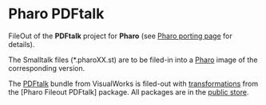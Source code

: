 # Pharo PDFtalk
FileOut of the **PDFtalk** project for **Pharo** (see [Pharo porting page](https://wiki.pdftalk.de/doku.php?id=pharoport) for details).

The Smalltalk files (*.pharoXX.st) are to be filed-in into a [Pharo](https://pharo.org/download/) image of the corresponding version.

The [PDFtalk](https://wiki.pdftalk.de/doku.php?id=start) bundle from VisualWorks is filed-out with [transformations](https://wiki.pdftalk.de/doku.php?id=smalltalktransform) from the [Pharo Fileout PDFtalk] package. All packages are in the [public store](https://wiki.pdftalk.de/doku.php?id=storeaccess).

